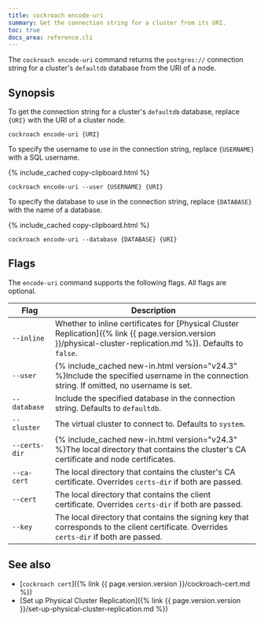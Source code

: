 ```yaml
---
title: cockroach encode-uri
summary: Get the connection string for a cluster from its URI.
toc: true
docs_area: reference.cli
---
```


The `cockroach encode-uri` command returns the `postgres://` connection string for a cluster's `defaultdb` database from the URI of a node.

## Synopsis

To get the connection string for a cluster's `defaultdb` database, replace `{URI}` with the URI of a cluster node.

~~~ shell
cockroach encode-uri {URI}
~~~

To specify the username to use in the connection string, replace `{USERNAME}` with a SQL username.

{% include_cached copy-clipboard.html %}
~~~ shell
cockroach encode-uri --user {USERNAME} {URI}
~~~

To specify the database to use in the connection string, replace `{DATABASE}` with the name of a database.

{% include_cached copy-clipboard.html %}
~~~ shell
cockroach encode-uri --database {DATABASE} {URI}
~~~

## Flags

The `encode-uri` command supports the following flags. All flags are optional.

Flag          | Description
--------------|-----------
`--inline`    | Whether to inline certificates for [Physical Cluster Replication]({% link {{ page.version.version }}/physical-cluster-replication.md %}). Defaults to `false`.
`--user`      | {% include_cached new-in.html version="v24.3" %}Include the specified username in the connection string. If omitted, no username is set.
`--database`  | Include the specified database in the connection string. Defaults to `defaultdb`.
`--cluster`   | The virtual cluster to connect to. Defaults to `system`.
`--certs-dir` | {% include_cached new-in.html version="v24.3" %}The local directory that contains the cluster's CA certificate and node certificates.
`--ca-cert`   | The local directory that contains the cluster's CA certificate. Overrides `certs-dir` if both are passed.
`--cert`      | The local directory that contains the client certificate. Overrides `certs-dir` if both are passed.
`--key`       | The local directory that contains the signing key that corresponds to the client certificate. Overrides `certs-dir` if both are passed.

## See also

- [`cockroach cert`]({% link {{ page.version.version }}/cockroach-cert.md %})
- [Set up Physical Cluster Replication]({% link {{ page.version.version }}/set-up-physical-cluster-replication.md %})
